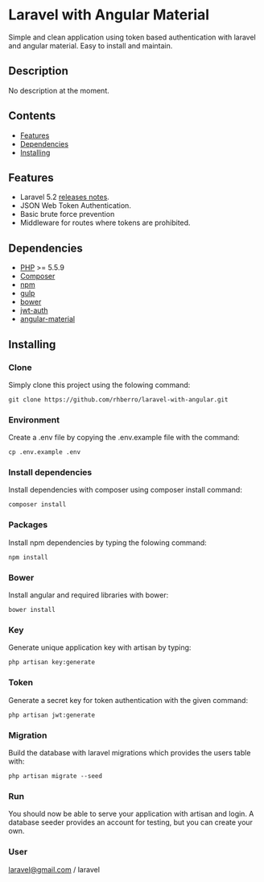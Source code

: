 # Laravel with Angular Material
Simple and clean application using token based authentication with laravel and angular material. Easy to install and maintain.

## Description
No description at the moment.

## Contents
- [Features](#features)
- [Dependencies](#dependencies)
- [Installing](#installing)

## Features
- Laravel 5.2 [releases notes](https://laravel.com/docs/5.2/releases).
- JSON Web Token Authentication.
- Basic brute force prevention
- Middleware for routes where tokens are prohibited.

## Dependencies
* [PHP](http://php.net/supported-versions.php) >= 5.5.9
* [Composer](https://getcomposer.org/)
* [npm](https://www.npmjs.com/)
* [gulp](http://gulpjs.com/)
* [bower](http://bower.io/)
* [jwt-auth](https://github.com/tymondesigns/jwt-auth/issues/89)
* [angular-material](https://material.angularjs.org/latest/)

## Installing

### Clone

Simply clone this project using the folowing command:

```
git clone https://github.com/rhberro/laravel-with-angular.git
```

### Environment

Create a .env file by copying the .env.example file with the command:

```
cp .env.example .env
```

### Install dependencies

Install dependencies with composer using composer install command:

```
composer install
```

### Packages

Install npm dependencies by typing the folowing command:

```
npm install
```

### Bower

Install angular and required libraries with bower:

```
bower install
```

### Key

Generate unique application key with artisan by typing:

```
php artisan key:generate
```

### Token

Generate a secret key for token authentication with the given command:

```
php artisan jwt:generate
```

### Migration

Build the database with laravel migrations which provides the users table with:

```
php artisan migrate --seed
```

### Run

You should now be able to serve your application with artisan and login. A database seeder provides an account for testing, but you can create your own.

### User

laravel@gmail.com / laravel
